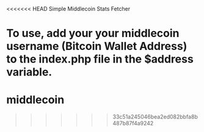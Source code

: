 <<<<<<< HEAD
Simple Middlecoin Stats Fetcher

To use, add your your middlecoin username (Bitcoin Wallet Address) to the index.php file in the $address variable.
=======
middlecoin
==========
>>>>>>> 33c51a245046bea2ed082bbfa8b487b87f4a9242
